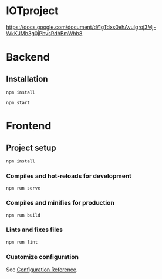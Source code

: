 # IOTproject

https://docs.google.com/document/d/1gTdxs0ehAvuIgroj3Mj-WkKJMb3g0jPbvsRdhBmWhb8

# Backend 

## Installation 
```
npm install
```
```
npm start
```


# Frontend

## Project setup
```
npm install
```

### Compiles and hot-reloads for development
```
npm run serve
```

### Compiles and minifies for production
```
npm run build
```

### Lints and fixes files
```
npm run lint
```

### Customize configuration
See [Configuration Reference](https://cli.vuejs.org/config/).
